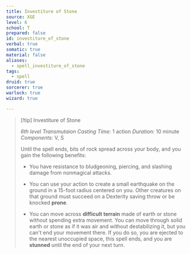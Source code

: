 ```yaml
---
title: Investiture of Stone
source: XGE
level: 6
school: T
prepared: false
id: investiture_of_stone
verbal: true
somatic: true
material: false
aliases:
  - spell_investiture_of_stone
tags:
  - spell
druid: true
sorcerer: true
warlock: true
wizard: true

---
```

>[!tip] Investiture of Stone
>
> *6th level Transmutaion*
> *Casting Time:* 1 action
> *Duration:* 10 minute
> *Components:* V, S
>
>Until the spell ends, bits of rock spread across your body, and you gain the following benefits:
>
>-  You have resistance to bludgeoning, piercing, and slashing damage from nonmagical attacks.
>
>-  You can use your action to create a small earthquake on the ground in a 15-foot radius centered on you. Other creatures on that ground must succeed on a Dexterity saving throw or be knocked **prone**.
>
>-  You can move across **difficult terrain** made of earth or stone without spending extra movement. You can move through solid earth or stone as if it was air and without destabilizing it, but you can't end your movement there. If you do so, you are ejected to the nearest unoccupied space, this spell ends, and you are **stunned** until the end of your next turn.
>

